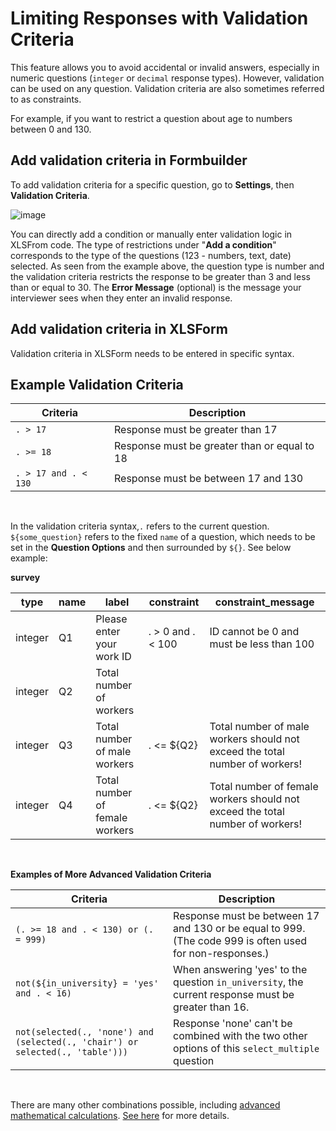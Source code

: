 # Limiting Responses with Validation Criteria

This feature allows you to avoid accidental or invalid answers, especially in numeric questions (`integer` or `decimal` response types). However, validation can be used on any question. Validation criteria are also sometimes referred to as constraints.

For example, if you want to restrict a question about age to numbers between 0 and 130.

## Add validation criteria in Formbuilder

To add validation criteria for a specific question, go to __Settings__, then __Validation Criteria__.

![image](/images/validation_criteria/formbuilder.gif)

You can directly add a condition or manually enter validation logic in XLSFrom code. The type of restrictions under "**Add a condition**" corresponds to the type of the questions (123 - numbers, text, date) selected. As seen from the example above, the question type is number and the validation criteria restricts the response to be greater than 3 and less than or equal to 30. The **Error Message** (optional) is the message your interviewer sees when they enter an invalid response.

## Add validation criteria in XLSForm

Validation criteria in XLSForm needs to be entered in specific syntax.

## Example Validation Criteria

Criteria | Description
---|---
`. > 17` | Response must be greater than 17
`. >= 18` | Response must be greater than or equal to 18
`. > 17 and . < 130` | Response must be between 17 and 130

<br/>

In the validation criteria syntax,`.` refers to the current question. `${some_question}` refers to the fixed `name` of a question, which needs to be set in the __Question Options__ and then surrounded by `${}`. See below example:

__survey__

type | name | label | constraint | constraint_message
---|---|---|---|---
integer | Q1 | Please enter your work ID | . > 0 and . < 100 | ID cannot be 0 and must be less than 100
integer | Q2 | Total number of workers | |
integer | Q3 | Total number of male workers | . <= ${Q2} | Total number of male workers should not exceed the total number of workers!
integer | Q4 | Total number of female workers | . <= ${Q2} | Total number of female workers should not exceed the total number of workers!

<br/>

**Examples of More Advanced Validation Criteria**

Criteria | Description
---|---
`(. >= 18 and . < 130) or (. = 999)` | Response must be between 17 and 130 or be equal to 999. (The code 999 is often used for non-responses.)
`not(${in_university} = 'yes' and . < 16)` | When answering 'yes' to the question `in_university`, the current response must be greater than 16.
`not(selected(., 'none') and (selected(., 'chair') or selected(., 'table')))` | Response 'none' can't be combined with the two other options of this `select_multiple` question

<br/>

There are many other combinations possible, including [advanced mathematical calculations](advanced_calculate.md). [See here](https://docs.getodk.org/form-logic/) for more details.
